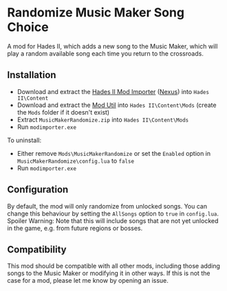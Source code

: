 # Randomize Music Maker Song Choice

A mod for Hades II, which adds a new song to the Music Maker, which will play a random available song each time you return to the crossroads.

## Installation

- Download and extract the [Hades II Mod Importer](https://github.com/SGG-Modding/ModImporter/releases/latest) ([Nexus](https://www.nexusmods.com/hades2/mods/1)) into `Hades II\Content`
- Download and extract the [Mod Util](https://github.com/SGG-Modding/ModUtil/releases/latest) into `Hades II\Content\Mods` (create the `Mods` folder if it doesn't exist)
- Extract `MusicMakerRandomize.zip` into `Hades II\Content\Mods`
- Run `modimporter.exe`

To uninstall:
- Either remove `Mods\MusicMakerRandomize` or set the `Enabled` option in `MusicMakerRandomize\config.lua` to `false`
- Run `modimporter.exe`

## Configuration

By default, the mod will only randomize from unlocked songs. You can change this behaviour by setting the `AllSongs` option to `true` in `config.lua`.
Spoiler Warning: Note that this will include songs that are not yet unlocked in the game, e.g. from future regions or bosses.

## Compatibility

This mod should be compatible with all other mods, including those adding songs to the Music Maker or modifying it in other ways.
If this is not the case for a mod, please let me know by opening an issue.
